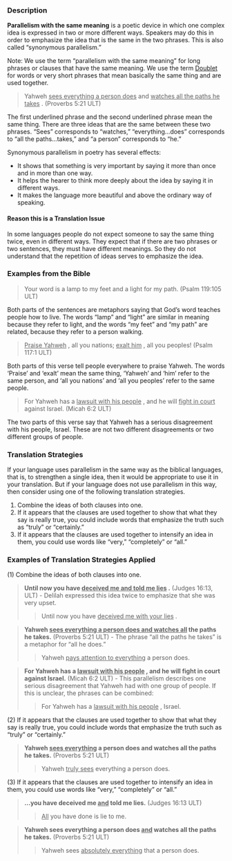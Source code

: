 
### Description

**Parallelism with the same meaning** is a poetic device in which one complex idea is expressed in two or more different ways. Speakers may do this in order to emphasize the idea that is the same in the two phrases. This is also called “synonymous parallelism.”

Note: We use the term “parallelism with the same meaning” for long phrases or clauses that have the same meaning.  We use the term  [Doublet](../figs-doublet/01.md) for words or very short phrases that mean basically the same thing and are used together.
> Yahweh <u> sees everything a person does</u> and <u> watches all the paths he takes</u> . (Proverbs 5:21 ULT)

The first underlined phrase and the second underlined phrase mean the same thing. There are three ideas that are the same between these two phrases. “Sees” corresponds to “watches,” “everything…does” corresponds to “all the paths…takes,” and “a person” corresponds to “he.”

Synonymous parallelism in poetry has several effects:

* It shows that something is very important by saying it more than once and in more than one way.
* It helps the hearer to think more deeply about the idea by saying it in different ways.
* It makes the language more beautiful and above the ordinary way of speaking.

#### Reason this is a Translation Issue

In some languages people do not expect someone to say the same thing twice, even in different ways. They expect that if there are two phrases or two sentences, they must have different meanings. So they  do not understand that the repetition of ideas serves to emphasize the idea.

### Examples from the Bible

> Your word is a lamp to my feet and a light for my path. (Psalm 119:105 ULT)

Both parts of the sentences are metaphors saying that God’s word teaches people how to live. The words “lamp” and “light” are similar in meaning because they refer to light, and the words “my feet” and “my path” are related, because they refer to a person walking.
> <u> Praise Yahweh</u> , all you nations; <u> exalt him</u> , all you peoples! (Psalm 117:1 ULT)

Both parts of this verse tell people everywhere to praise Yahweh. The words ‘Praise’ and ‘exalt’ mean the same thing, ‘Yahweh’ and ‘him’ refer to the same person, and ‘all you nations’ and ‘all you peoples’ refer to the same people.
> For Yahweh has a <u> lawsuit with his people</u> , and he will <u> fight in court</u> against Israel. (Micah 6:2 ULT)

The two parts of this verse say that Yahweh has a serious disagreement with his people, Israel. These are not two different disagreements or two different groups of people.

### Translation Strategies

If your language uses parallelism in the same way as the biblical languages, that is, to strengthen a single idea, then it would be appropriate to use it in your translation. But if your language does not use parallelism in this way, then consider using one of the following translation strategies.

1. Combine the ideas of both clauses into one.
1. If it appears that the clauses are used together to show that what they say is really true, you could include words that emphasize the truth such as “truly” or “certainly.”
1. If it appears that the clauses are used together to intensify an idea in them, you could use words like “very,” “completely” or “all.”

### Examples of Translation Strategies Applied

(1) Combine the ideas of both clauses into one.

> **Until now you have <u> deceived me and told me lies</u> .** (Judges 16:13, ULT) - Delilah expressed this idea twice to emphasize that she was very upset.
>> Until now you have <u> deceived me with your lies</u> .

> **Yahweh <u> sees everything a person does and watches all</u> the paths he takes.** (Proverbs 5:21 ULT) - The phrase “all the paths he takes” is a metaphor for “all he does.”
>> Yahweh <u> pays attention to everything</u> a person does.

> **For Yahweh has a <u> lawsuit with his people</u> , and he will fight in court against Israel.** (Micah 6:2 ULT) - This parallelism describes one serious disagreement that Yahweh had with one group of people. If this is unclear, the phrases can be combined:
>> For Yahweh has a <u> lawsuit with his people</u> , Israel.

(2) If it appears that the clauses are used together to show that what they say is really true, you could include words that emphasize the truth such as “truly” or “certainly.”

> **Yahweh <u> sees everything</u> a person does and watches all the paths he takes.** (Proverbs 5:21 ULT)
>> Yahweh <u> truly sees</u> everything a person does.

(3) If it appears that the clauses are used together to intensify an idea in them, you could use words like “very,” “completely” or “all.”

> **…you have deceived me <u> and</u> told me lies.** (Judges 16:13 ULT)
>> <u> All</u> you have done is lie to me.

> **Yahweh sees everything a person does <u> and</u> watches all the paths he takes.** (Proverbs 5:21 ULT)
>> Yahweh sees <u> absolutely everything</u> that a person does.

